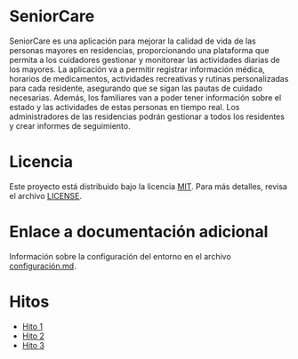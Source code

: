 # SeniorCare
SeniorCare es una aplicación para mejorar la calidad de vida de las personas mayores en residencias, proporcionando una plataforma que permita a los cuidadores gestionar y monitorear las actividades diarias de los mayores. La aplicación va a permitir registrar información médica, horarios de medicamentos, actividades recreativas y rutinas personalizadas para cada residente, asegurando que se sigan las pautas de cuidado necesarias. Además, los familiares van a poder tener información sobre el estado y las actividades de estas personas en tiempo real. Los administradores de las residencias podrán gestionar a todos los residentes y crear informes de seguimiento.

# Licencia

Este proyecto está distribuido bajo la licencia [MIT](LICENSE). Para más detalles, revisa el archivo ⁠[LICENSE](LICENSE).

# Enlace a documentación adicional
Información sobre la configuración del entorno en el archivo [configuración.md](docs/configuration.md).

# Hitos
- [Hito 1](README.md)
- [Hito 2](docs/hito2.md)
- [Hito 3](docs/hito3.md)
